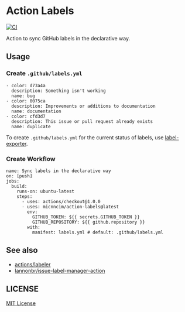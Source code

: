 # Action Labels

[![CI](https://github.com/micnncim/action-labels/workflows/CI/badge.svg)](https://github.com/micnncim/action-labels/actions)

Action to sync GitHub labels in the declarative way.

## Usage

### Create `.github/labels.yml`

```
- color: d73a4a
  description: Something isn't working
  name: bug
- color: 0075ca
  description: Improvements or additions to documentation
  name: documentation
- color: cfd3d7
  description: This issue or pull request already exists
  name: duplicate
```

To create `.github/labels.yml` for the current status of labels, use [label-exporter](https://github.com/micnncim/label-exporter).

### Create Workflow

```
name: Sync labels in the declarative way
on: [push]
jobs:
  build:
    runs-on: ubuntu-latest
    steps:
      - uses: actions/checkout@1.0.0
      - uses: micnncim/action-labels@latest
        env:
          GITHUB_TOKEN: ${{ secrets.GITHUB_TOKEN }}
          GITHUB_REPOSITORY: ${{ github.repository }}
        with:
          manifest: labels.yml # default: .github/labels.yml
```

## See also

- [actions/labeler](https://github.com/actions/labeler)
- [lannonbr/issue-label-manager-action](https://github.com/lannonbr/issue-label-manager-action)

## LICENSE

[MIT License](./LICENSE)
